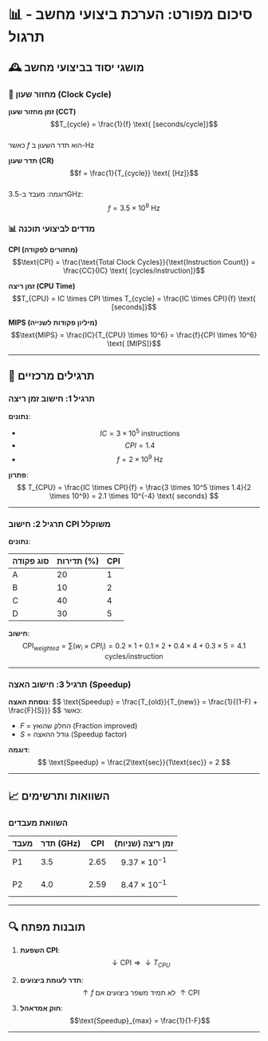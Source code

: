 ```table-of-contents
```
# 📊 סיכום מפורט: הערכת ביצועי מחשב - תרגול

## 🕰️ מושגי יסוד בביצועי מחשב

### 🔄 מחזור שעון (Clock Cycle)

**זמן מחזור שעון (CCT)**  
$$T_{cycle} = \frac{1}{f} \text{ [seconds/cycle]}$$  
כאשר $f$ הוא תדר השעון ב-Hz

**תדר שעון (CR)**  
$$f = \frac{1}{T_{cycle}} \text{ [Hz]}$$  
דוגמה: מעבד ב-3.5GHz: $$f = 3.5 \times 10^9 \text{ Hz}$$

### 📊 מדדים לביצועי תוכנה

**CPI (מחזורים לפקודה)**  
$$\text{CPI} = \frac{\text{Total Clock Cycles}}{\text{Instruction Count}} = \frac{CC}{IC} \text{ [cycles/instruction]}$$

**זמן ריצה (CPU Time)**  
$$T_{CPU} = IC \times CPI \times T_{cycle} = \frac{IC \times CPI}{f} \text{ [seconds]}$$

**MIPS (מיליון פקודות לשנייה)**  
$$\text{MIPS} = \frac{IC}{T_{CPU} \times 10^6} = \frac{f}{CPI \times 10^6} \text{ [MIPS]}$$

---

## 📝 תרגילים מרכזיים

### תרגיל 1: חישוב זמן ריצה

**נתונים**:
- $$IC = 3 \times 10^5 \text{ instructions}$$
- $$CPI = 1.4$$
- $$f = 2 \times 10^9 \text{ Hz}$$

**פתרון**:
$$
T_{CPU} = \frac{IC \times CPI}{f} = \frac{3 \times 10^5 \times 1.4}{2 \times 10^9} = 2.1 \times 10^{-4} \text{ seconds}
$$

---

### תרגיל 2: חישוב CPI משוקלל

**נתונים**:

| סוג פקודה | תדירות (%) | CPI |
|-----------|------------|-----|
| A         | 20         | 1   |
| B         | 10         | 2   |
| C         | 40         | 4   |
| D         | 30         | 5   |

**חישוב**:
$$
\text{CPI}_{weighted} = \sum (w_i \times CPI_i) = 0.2 \times 1 + 0.1 \times 2 + 0.4 \times 4 + 0.3 \times 5 = 4.1 \text{ cycles/instruction}
$$

---

### תרגיל 3: חישוב האצה (Speedup)

**נוסחת האצה**:
$$
\text{Speedup} = \frac{T_{old}}{T_{new}} = \frac{1}{(1-F) + \frac{F}{S}}}
$$
כאשר:
- $F$ = החלק שהואץ (Fraction improved)
- $S$ = גודל ההאצה (Speedup factor)

**דוגמה**:
$$
\text{Speedup} = \frac{2\text{sec}}{1\text{sec}} = 2
$$

---

## 📈 השוואות ותרשימים

### השוואת מעבדים

| מעבד | תדר (GHz) | CPI | זמן ריצה (שניות) |
|------|-----------|-----|-------------------|
| P1   | 3.5       | 2.65| $$9.37 \times 10^{-1}$$ |
| P2   | 4.0       | 2.59| $$8.47 \times 10^{-1}$$ |

---

## 🔍 תובנות מפתח

1. **השפעת CPI**:
   $$\downarrow \text{CPI} \Rightarrow \downarrow T_{CPU}$$

2. **תדר לעומת ביצועים**:
   $$\uparrow f \text{ לא תמיד משפר ביצועים אם } \uparrow \text{CPI}$$

3. **חוק אמדאהל**:
   $$\text{Speedup}_{max} = \frac{1}{1-F}$$

---